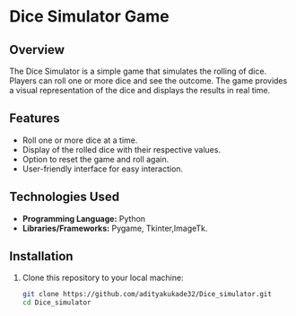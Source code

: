# Dice Simulator Game

## Overview

The Dice Simulator is a simple game that simulates the rolling of dice. Players can roll one or more dice and see the outcome. The game provides a visual representation of the dice and displays the results in real time.

## Features

- Roll one or more dice at a time.
- Display of the rolled dice with their respective values.
- Option to reset the game and roll again.
- User-friendly interface for easy interaction.

## Technologies Used

- **Programming Language:** Python
- **Libraries/Frameworks:** Pygame, Tkinter,ImageTk.

## Installation

1. Clone this repository to your local machine:
   ```bash
   git clone https://github.com/adityakukade32/Dice_simulator.git
   cd Dice_simulator
